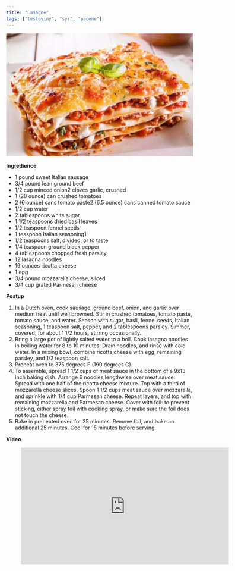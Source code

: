 ```yaml
---
title: "Lasagne"
tags: ["testoviny", "syr", "pecene"]
---
```


![Lasagne](./images/lasagne.jpg)

**Ingredience**

- 1 pound sweet Italian sausage
- 3/4 pound lean ground beef
- 1/2 cup minced onion2 cloves garlic, crushed
- 1 (28 ounce) can crushed tomatoes
- 2 (6 ounce) cans tomato paste2 (6.5 ounce) cans canned tomato sauce
- 1/2 cup water
- 2 tablespoons white sugar
- 1 1/2 teaspoons dried basil leaves
- 1/2 teaspoon fennel seeds
- 1 teaspoon Italian seasoning1
- 1/2 teaspoons salt, divided, or to taste
- 1/4 teaspoon ground black pepper
- 4 tablespoons chopped fresh parsley
- 12 lasagna noodles
- 16 ounces ricotta cheese
- 1 egg
- 3/4 pound mozzarella cheese, sliced
- 3/4 cup grated Parmesan cheese

**Postup**

1. In a Dutch oven, cook sausage, ground beef, onion, and garlic over medium heat until well browned. Stir in crushed tomatoes, tomato paste, tomato sauce, and water. Season with sugar, basil, fennel seeds, Italian seasoning, 1 teaspoon salt, pepper, and 2 tablespoons parsley. Simmer, covered, for about 1 1/2 hours, stirring occasionally.
2. Bring a large pot of lightly salted water to a boil. Cook lasagna noodles in boiling water for 8 to 10 minutes. Drain noodles, and rinse with cold water. In a mixing bowl, combine ricotta cheese with egg, remaining parsley, and 1/2 teaspoon salt.
3. Preheat oven to 375 degrees F (190 degrees C).
4. To assemble, spread 1 1/2 cups of meat sauce in the bottom of a 9x13 inch baking dish. Arrange 6 noodles lengthwise over meat sauce. Spread with one half of the ricotta cheese mixture. Top with a third of mozzarella cheese slices. Spoon 1 1/2 cups meat sauce over mozzarella, and sprinkle with 1/4 cup Parmesan cheese. Repeat layers, and top with remaining mozzarella and Parmesan cheese. Cover with foil: to prevent sticking, either spray foil with cooking spray, or make sure the foil does not touch the cheese.
5. Bake in preheated oven for 25 minutes. Remove foil, and bake an additional 25 minutes. Cool for 15 minutes before serving.

**Video**

<figure class="video_container">
 <iframe width="560" height="315" src="https://www.youtube.com/embed/x64gbjmtnHM" frameborder="0" allow="accelerometer; autoplay; encrypted-media; gyroscope; picture-in-picture" allowfullscreen></iframe>
</figure>
